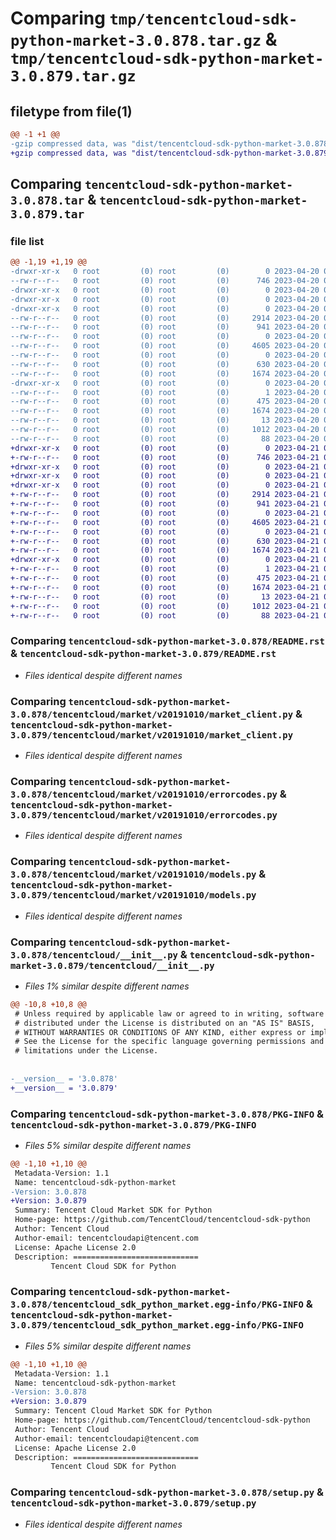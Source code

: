 # Comparing `tmp/tencentcloud-sdk-python-market-3.0.878.tar.gz` & `tmp/tencentcloud-sdk-python-market-3.0.879.tar.gz`

## filetype from file(1)

```diff
@@ -1 +1 @@
-gzip compressed data, was "dist/tencentcloud-sdk-python-market-3.0.878.tar", last modified: Thu Apr 20 00:36:59 2023, max compression
+gzip compressed data, was "dist/tencentcloud-sdk-python-market-3.0.879.tar", last modified: Fri Apr 21 00:52:18 2023, max compression
```

## Comparing `tencentcloud-sdk-python-market-3.0.878.tar` & `tencentcloud-sdk-python-market-3.0.879.tar`

### file list

```diff
@@ -1,19 +1,19 @@
-drwxr-xr-x   0 root         (0) root         (0)        0 2023-04-20 00:36:59.000000 tencentcloud-sdk-python-market-3.0.878/
--rw-r--r--   0 root         (0) root         (0)      746 2023-04-20 00:36:59.000000 tencentcloud-sdk-python-market-3.0.878/README.rst
-drwxr-xr-x   0 root         (0) root         (0)        0 2023-04-20 00:36:59.000000 tencentcloud-sdk-python-market-3.0.878/tencentcloud/
-drwxr-xr-x   0 root         (0) root         (0)        0 2023-04-20 00:36:59.000000 tencentcloud-sdk-python-market-3.0.878/tencentcloud/market/
-drwxr-xr-x   0 root         (0) root         (0)        0 2023-04-20 00:36:59.000000 tencentcloud-sdk-python-market-3.0.878/tencentcloud/market/v20191010/
--rw-r--r--   0 root         (0) root         (0)     2914 2023-04-20 00:36:59.000000 tencentcloud-sdk-python-market-3.0.878/tencentcloud/market/v20191010/market_client.py
--rw-r--r--   0 root         (0) root         (0)      941 2023-04-20 00:36:59.000000 tencentcloud-sdk-python-market-3.0.878/tencentcloud/market/v20191010/errorcodes.py
--rw-r--r--   0 root         (0) root         (0)        0 2023-04-20 00:36:59.000000 tencentcloud-sdk-python-market-3.0.878/tencentcloud/market/v20191010/__init__.py
--rw-r--r--   0 root         (0) root         (0)     4605 2023-04-20 00:36:59.000000 tencentcloud-sdk-python-market-3.0.878/tencentcloud/market/v20191010/models.py
--rw-r--r--   0 root         (0) root         (0)        0 2023-04-20 00:36:59.000000 tencentcloud-sdk-python-market-3.0.878/tencentcloud/market/__init__.py
--rw-r--r--   0 root         (0) root         (0)      630 2023-04-20 00:36:59.000000 tencentcloud-sdk-python-market-3.0.878/tencentcloud/__init__.py
--rw-r--r--   0 root         (0) root         (0)     1674 2023-04-20 00:36:59.000000 tencentcloud-sdk-python-market-3.0.878/PKG-INFO
-drwxr-xr-x   0 root         (0) root         (0)        0 2023-04-20 00:36:59.000000 tencentcloud-sdk-python-market-3.0.878/tencentcloud_sdk_python_market.egg-info/
--rw-r--r--   0 root         (0) root         (0)        1 2023-04-20 00:36:59.000000 tencentcloud-sdk-python-market-3.0.878/tencentcloud_sdk_python_market.egg-info/dependency_links.txt
--rw-r--r--   0 root         (0) root         (0)      475 2023-04-20 00:36:59.000000 tencentcloud-sdk-python-market-3.0.878/tencentcloud_sdk_python_market.egg-info/SOURCES.txt
--rw-r--r--   0 root         (0) root         (0)     1674 2023-04-20 00:36:59.000000 tencentcloud-sdk-python-market-3.0.878/tencentcloud_sdk_python_market.egg-info/PKG-INFO
--rw-r--r--   0 root         (0) root         (0)       13 2023-04-20 00:36:59.000000 tencentcloud-sdk-python-market-3.0.878/tencentcloud_sdk_python_market.egg-info/top_level.txt
--rw-r--r--   0 root         (0) root         (0)     1012 2023-04-20 00:36:59.000000 tencentcloud-sdk-python-market-3.0.878/setup.py
--rw-r--r--   0 root         (0) root         (0)       88 2023-04-20 00:36:59.000000 tencentcloud-sdk-python-market-3.0.878/setup.cfg
+drwxr-xr-x   0 root         (0) root         (0)        0 2023-04-21 00:52:18.000000 tencentcloud-sdk-python-market-3.0.879/
+-rw-r--r--   0 root         (0) root         (0)      746 2023-04-21 00:52:18.000000 tencentcloud-sdk-python-market-3.0.879/README.rst
+drwxr-xr-x   0 root         (0) root         (0)        0 2023-04-21 00:52:18.000000 tencentcloud-sdk-python-market-3.0.879/tencentcloud/
+drwxr-xr-x   0 root         (0) root         (0)        0 2023-04-21 00:52:18.000000 tencentcloud-sdk-python-market-3.0.879/tencentcloud/market/
+drwxr-xr-x   0 root         (0) root         (0)        0 2023-04-21 00:52:18.000000 tencentcloud-sdk-python-market-3.0.879/tencentcloud/market/v20191010/
+-rw-r--r--   0 root         (0) root         (0)     2914 2023-04-21 00:52:18.000000 tencentcloud-sdk-python-market-3.0.879/tencentcloud/market/v20191010/market_client.py
+-rw-r--r--   0 root         (0) root         (0)      941 2023-04-21 00:52:18.000000 tencentcloud-sdk-python-market-3.0.879/tencentcloud/market/v20191010/errorcodes.py
+-rw-r--r--   0 root         (0) root         (0)        0 2023-04-21 00:52:18.000000 tencentcloud-sdk-python-market-3.0.879/tencentcloud/market/v20191010/__init__.py
+-rw-r--r--   0 root         (0) root         (0)     4605 2023-04-21 00:52:18.000000 tencentcloud-sdk-python-market-3.0.879/tencentcloud/market/v20191010/models.py
+-rw-r--r--   0 root         (0) root         (0)        0 2023-04-21 00:52:18.000000 tencentcloud-sdk-python-market-3.0.879/tencentcloud/market/__init__.py
+-rw-r--r--   0 root         (0) root         (0)      630 2023-04-21 00:52:18.000000 tencentcloud-sdk-python-market-3.0.879/tencentcloud/__init__.py
+-rw-r--r--   0 root         (0) root         (0)     1674 2023-04-21 00:52:18.000000 tencentcloud-sdk-python-market-3.0.879/PKG-INFO
+drwxr-xr-x   0 root         (0) root         (0)        0 2023-04-21 00:52:18.000000 tencentcloud-sdk-python-market-3.0.879/tencentcloud_sdk_python_market.egg-info/
+-rw-r--r--   0 root         (0) root         (0)        1 2023-04-21 00:52:18.000000 tencentcloud-sdk-python-market-3.0.879/tencentcloud_sdk_python_market.egg-info/dependency_links.txt
+-rw-r--r--   0 root         (0) root         (0)      475 2023-04-21 00:52:18.000000 tencentcloud-sdk-python-market-3.0.879/tencentcloud_sdk_python_market.egg-info/SOURCES.txt
+-rw-r--r--   0 root         (0) root         (0)     1674 2023-04-21 00:52:18.000000 tencentcloud-sdk-python-market-3.0.879/tencentcloud_sdk_python_market.egg-info/PKG-INFO
+-rw-r--r--   0 root         (0) root         (0)       13 2023-04-21 00:52:18.000000 tencentcloud-sdk-python-market-3.0.879/tencentcloud_sdk_python_market.egg-info/top_level.txt
+-rw-r--r--   0 root         (0) root         (0)     1012 2023-04-21 00:52:18.000000 tencentcloud-sdk-python-market-3.0.879/setup.py
+-rw-r--r--   0 root         (0) root         (0)       88 2023-04-21 00:52:18.000000 tencentcloud-sdk-python-market-3.0.879/setup.cfg
```

### Comparing `tencentcloud-sdk-python-market-3.0.878/README.rst` & `tencentcloud-sdk-python-market-3.0.879/README.rst`

 * *Files identical despite different names*

### Comparing `tencentcloud-sdk-python-market-3.0.878/tencentcloud/market/v20191010/market_client.py` & `tencentcloud-sdk-python-market-3.0.879/tencentcloud/market/v20191010/market_client.py`

 * *Files identical despite different names*

### Comparing `tencentcloud-sdk-python-market-3.0.878/tencentcloud/market/v20191010/errorcodes.py` & `tencentcloud-sdk-python-market-3.0.879/tencentcloud/market/v20191010/errorcodes.py`

 * *Files identical despite different names*

### Comparing `tencentcloud-sdk-python-market-3.0.878/tencentcloud/market/v20191010/models.py` & `tencentcloud-sdk-python-market-3.0.879/tencentcloud/market/v20191010/models.py`

 * *Files identical despite different names*

### Comparing `tencentcloud-sdk-python-market-3.0.878/tencentcloud/__init__.py` & `tencentcloud-sdk-python-market-3.0.879/tencentcloud/__init__.py`

 * *Files 1% similar despite different names*

```diff
@@ -10,8 +10,8 @@
 # Unless required by applicable law or agreed to in writing, software
 # distributed under the License is distributed on an "AS IS" BASIS,
 # WITHOUT WARRANTIES OR CONDITIONS OF ANY KIND, either express or implied.
 # See the License for the specific language governing permissions and
 # limitations under the License.
 
 
-__version__ = '3.0.878'
+__version__ = '3.0.879'
```

### Comparing `tencentcloud-sdk-python-market-3.0.878/PKG-INFO` & `tencentcloud-sdk-python-market-3.0.879/PKG-INFO`

 * *Files 5% similar despite different names*

```diff
@@ -1,10 +1,10 @@
 Metadata-Version: 1.1
 Name: tencentcloud-sdk-python-market
-Version: 3.0.878
+Version: 3.0.879
 Summary: Tencent Cloud Market SDK for Python
 Home-page: https://github.com/TencentCloud/tencentcloud-sdk-python
 Author: Tencent Cloud
 Author-email: tencentcloudapi@tencent.com
 License: Apache License 2.0
 Description: ============================
         Tencent Cloud SDK for Python
```

### Comparing `tencentcloud-sdk-python-market-3.0.878/tencentcloud_sdk_python_market.egg-info/PKG-INFO` & `tencentcloud-sdk-python-market-3.0.879/tencentcloud_sdk_python_market.egg-info/PKG-INFO`

 * *Files 5% similar despite different names*

```diff
@@ -1,10 +1,10 @@
 Metadata-Version: 1.1
 Name: tencentcloud-sdk-python-market
-Version: 3.0.878
+Version: 3.0.879
 Summary: Tencent Cloud Market SDK for Python
 Home-page: https://github.com/TencentCloud/tencentcloud-sdk-python
 Author: Tencent Cloud
 Author-email: tencentcloudapi@tencent.com
 License: Apache License 2.0
 Description: ============================
         Tencent Cloud SDK for Python
```

### Comparing `tencentcloud-sdk-python-market-3.0.878/setup.py` & `tencentcloud-sdk-python-market-3.0.879/setup.py`

 * *Files identical despite different names*

